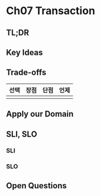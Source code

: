 # Ch07 Transaction
## TL;DR

## Key Ideas

## Trade-offs
| 선택 | 장점 | 단점 | 언제 |
|----|----|----|----|
|    |    |    |    |

## Apply our Domain

## SLI, SLO
### SLI

### SLO

## Open Questions
